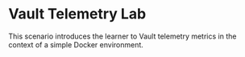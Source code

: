 # Vault Telemetry Lab

This scenario introduces the learner to Vault telemetry metrics in the context of a simple Docker environment.
